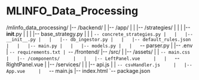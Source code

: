 # MLINFO_Data_Processing

/mlinfo_data_processing/
|-- /backend/
|   |-- /app/
|   |   |-- /strategies/
|   |   |   |-- __init__.py
|   |   |   |-- base_strategy.py
|   |   |   `-- concrete_strategies.py |   |   |-- __init__.py |   |   |-- db_ingestor.py |   |   |-- default_rules.json |   |   |-- main.py |   |   |-- models.py |   |   `-- parser.py
|   |-- .env
|   `-- requirements.txt | `-- /frontend/
    |-- /src/
    |   |-- /assets/
    |   |   `-- main.css     |   |-- /components/     |   |   |-- LeftPanel.vue     |   |   `-- RightPanel.vue
    |   |-- /services/
    |   |   |-- api.js
    |   |   `-- csvHandler.js     |   |-- App.vue     |   `-- main.js
    |-- index.html
    `-- package.json
